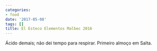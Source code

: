 ```yaml
---
categories:
- food
date: '2017-05-08'
tags: []
title: El Esteco Elementos Malbec 2016
---
```


Ácido demais; não dei tempo para respirar. Primeiro almoço em Salta.